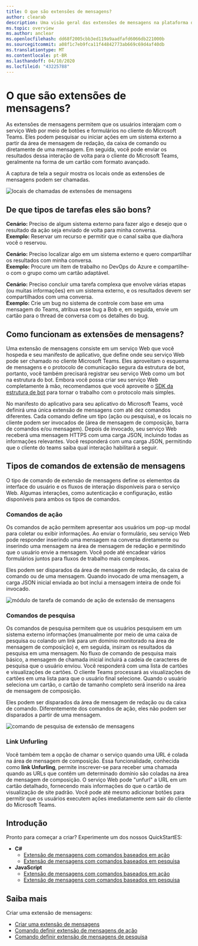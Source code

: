 ```yaml
---
title: O que são extensões de mensagens?
author: clearab
description: Uma visão geral das extensões de mensagens na plataforma do Microsoft Teams
ms.topic: overview
ms.author: anclear
ms.openlocfilehash: dd68f2005cbb3ed119a9aadfafd6066db221000b
ms.sourcegitcommit: a08f1c7eb9fca11f44842773ab669c69d4af40db
ms.translationtype: MT
ms.contentlocale: pt-BR
ms.lasthandoff: 04/10/2020
ms.locfileid: "43225788"
---
```

# <a name="what-are-messaging-extensions"></a>O que são extensões de mensagens?

As extensões de mensagens permitem que os usuários interajam com o serviço Web por meio de botões e formulários no cliente do Microsoft Teams. Eles podem pesquisar ou iniciar ações em um sistema externo a partir da área de mensagem de redação, da caixa de comando ou diretamente de uma mensagem. Em seguida, você pode enviar os resultados dessa interação de volta para o cliente do Microsoft Teams, geralmente na forma de um cartão com formato avançado.

A captura de tela a seguir mostra os locais onde as extensões de mensagens podem ser chamadas.

![locais de chamadas de extensões de mensagens](~/assets/images/messaging-extension-invoke-locations.png)

## <a name="what-kinds-of-tasks-are-they-good-for"></a>De que tipos de tarefas eles são bons?

**Cenário:** Preciso de algum sistema externo para fazer algo e desejo que o resultado da ação seja enviado de volta para minha conversa. \
**Exemplo:** Reservar um recurso e permitir que o canal saiba que dia/hora você o reservou.

**Cenário:** Preciso localizar algo em um sistema externo e quero compartilhar os resultados com minha conversa. \
**Exemplo:**  Procure um item de trabalho no DevOps do Azure e compartilhe-o com o grupo como um cartão adaptável.

**Cenário:** Preciso concluir uma tarefa complexa que envolve várias etapas (ou muitas informações) em um sistema externo, e os resultados devem ser compartilhados com uma conversa. \
**Exemplo:** Crie um bug no sistema de controle com base em uma mensagem do Teams, atribua esse bug a Bob e, em seguida, envie um cartão para o thread de conversa com os detalhes do bug.

## <a name="how-do-messaging-extensions-work"></a>Como funcionam as extensões de mensagens?

Uma extensão de mensagens consiste em um serviço Web que você hospeda e seu manifesto de aplicativo, que define onde seu serviço Web pode ser chamado no cliente Microsoft Teams. Eles aproveitam o esquema de mensagens e o protocolo de comunicação segura da estrutura de bot, portanto, você também precisará registrar seu serviço Web como um bot na estrutura do bot. Embora você possa criar seu serviço Web completamente à mão, recomendamos que você aproveite o [SDK da estrutura de bot](https://github.com/microsoft/botframework) para tornar o trabalho com o protocolo mais simples.

No manifesto do aplicativo para seu aplicativo do Microsoft Teams, você definirá uma única extensão de mensagens com até dez comandos diferentes. Cada comando define um tipo (ação ou pesquisa), e os locais no cliente podem ser invocados de (área de mensagem de composição, barra de comandos e/ou mensagem). Depois de invocado, seu serviço Web receberá uma mensagem HTTPS com uma carga JSON, incluindo todas as informações relevantes. Você responderá com uma carga JSON, permitindo que o cliente do teams saiba qual interação habilitará a seguir.

## <a name="types-of-messaging-extension-commands"></a>Tipos de comandos de extensão de mensagens

O tipo de comando de extensão de mensagens define os elementos da interface do usuário e os fluxos de interação disponíveis para o serviço Web. Algumas interações, como autenticação e configuração, estão disponíveis para ambos os tipos de comandos.

### <a name="action-commands"></a>Comandos de ação

Os comandos de ação permitem apresentar aos usuários um pop-up modal para coletar ou exibir informações. Ao enviar o formulário, seu serviço Web pode responder inserindo uma mensagem na conversa diretamente ou inserindo uma mensagem na área de mensagem de redação e permitindo que o usuário envie a mensagem. Você pode até encadear vários formulários juntos para fluxos de trabalho mais complexos.

Eles podem ser disparados da área de mensagem de redação, da caixa de comando ou de uma mensagem. Quando invocado de uma mensagem, a carga JSON inicial enviada ao bot inclui a mensagem inteira de onde foi invocado.

![módulo de tarefa de comando de ação de extensão de mensagens](~/assets/images/task-module.png)

### <a name="search-commands"></a>Comandos de pesquisa

Os comandos de pesquisa permitem que os usuários pesquisem em um sistema externo informações (manualmente por meio de uma caixa de pesquisa ou colando um link para um domínio monitorado na área de mensagem de composição) e, em seguida, insiram os resultados da pesquisa em uma mensagem. No fluxo de comando de pesquisa mais básico, a mensagem de chamada inicial incluirá a cadeia de caracteres de pesquisa que o usuário enviou. Você responderá com uma lista de cartões e visualizações de cartões. O cliente Teams processará as visualizações de cartões em uma lista para que o usuário final selecione. Quando o usuário seleciona um cartão, o cartão de tamanho completo será inserido na área de mensagem de composição.

Eles podem ser disparados da área de mensagem de redação ou da caixa de comando. Diferentemente dos comandos de ação, eles não podem ser disparados a partir de uma mensagem.

![comando de pesquisa de extensão de mensagens](~/assets/images/search-extension.png)

### <a name="link-unfurling"></a>Link Unfurling

Você também tem a opção de chamar o serviço quando uma URL é colada na área de mensagem de composição. Essa funcionalidade, conhecida como **link Unfurling**, permite inscrever-se para receber uma chamada quando as URLs que contêm um determinado domínio são coladas na área de mensagem de composição. O serviço Web pode "unfurl" a URL em um cartão detalhado, fornecendo mais informações do que o cartão de visualização de site padrão. Você pode até mesmo adicionar botões para permitir que os usuários executem ações imediatamente sem sair do cliente do Microsoft Teams.

## <a name="get-started"></a>Introdução

Pronto para começar a criar? Experimente um dos nossos QuickStartES:

* **C#**
  * [Extensão de mensagens com comandos baseados em ação](https://github.com/microsoft/BotBuilder-Samples/tree/master/samples/csharp_dotnetcore/51.teams-messaging-extensions-action)
  * [Extensão de mensagens com comandos baseados em pesquisa](https://github.com/microsoft/BotBuilder-Samples/tree/master/samples/csharp_dotnetcore/50.teams-messaging-extensions-search)
* **JavaScript**
  * [Extensão de mensagens com comandos baseados em ação](https://github.com/microsoft/BotBuilder-Samples/tree/master/samples/javascript_nodejs/51.teams-messaging-extensions-action)
  * [Extensão de mensagens com comandos baseados em pesquisa](https://github.com/microsoft/BotBuilder-Samples/tree/master/samples/javascript_nodejs/50.teams-messaging-extensions-search)

## <a name="learn-more"></a>Saiba mais

Criar uma extensão de mensagens:

* [Criar uma extensão de mensagens](~/messaging-extensions/how-to/create-messaging-extension.md)
* [Comando definir extensão de mensagens de ação](~/messaging-extensions/how-to/action-commands/define-action-command.md)
* [Comando definir extensão de mensagens de pesquisa](~/messaging-extensions/how-to/search-commands/define-search-command.md)
